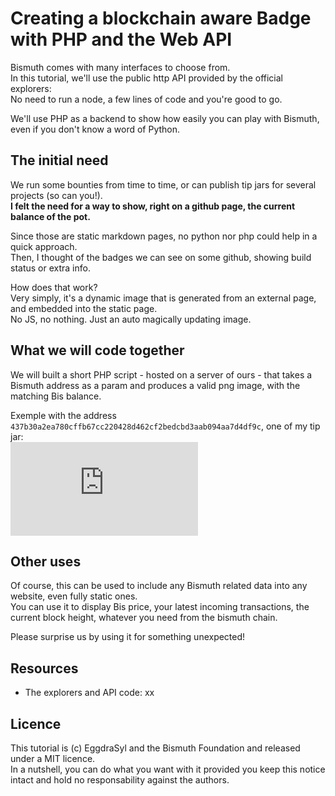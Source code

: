# Creating a blockchain aware Badge with PHP and the Web API

Bismuth comes with many interfaces to choose from.  
In this tutorial, we'll use the public http API provided by the official explorers:  
No need to run a node, a few lines of code and you're good to go.

We'll use PHP as a backend to show how easily you can play with Bismuth, even if you don't know a word of Python.

## The initial need

We run some bounties from time to time, or can publish tip jars for several projects (so can you!).  
**I felt the need for a way to show, right on a github page, the current balance of the pot.**

Since those are static markdown pages, no python nor php could help in a quick approach.  
Then, I thought of the badges we can see on some github, showing build status or extra info.  

How does that work?  
Very simply, it's a dynamic image that is generated from an external page, and embedded into the static page.  
No JS, no nothing. Just an auto magically updating image.

## What we will code together

We will built a short PHP script - hosted on a server of ours - that takes a Bismuth address as a param and produces a valid png image, with the matching Bis balance.

Exemple with the address `437b30a2ea780cffb67cc220428d462cf2bedcbd3aab094aa7d4df9c`, one of my tip jar:  
![TipJar](https://eggpool.net/balance/index.php?address=437b30a2ea780cffb67cc220428d462cf2bedcbd3aab094aa7d4df9c)

## Other uses

Of course, this can be used to include any Bismuth related data into any website, even fully static ones.  
You can use it to display Bis price, your latest incoming transactions, the current block height, whatever you need from the bismuth chain.  

Please surprise us by using it for something unexpected!


## Resources

- The explorers and API code: xx

## Licence

This tutorial is (c) EggdraSyl and the Bismuth Foundation and released under a MIT licence.  
In a nutshell, you can do what you want with it provided you keep this notice intact and hold no responsability against the authors.
